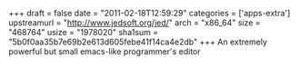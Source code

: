 +++
draft = false
date = "2011-02-18T12:59:29"
categories = ['apps-extra']
upstreamurl = "http://www.jedsoft.org/jed/"
arch = "x86_64"
size = "468764"
usize = "1978020"
sha1sum = "5b0f0aa35b7e69b2e613d605febe41f14ca4e2db"
+++
An extremely powerful but small emacs-like programmer's editor